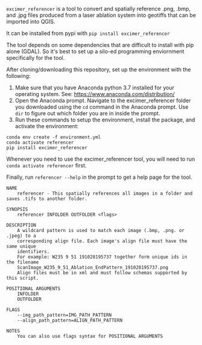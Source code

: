 `excimer_referencer` is a tool to convert and spatially reference .png, .bmp, and .jpg files produced from a laser ablation system into geotiffs that can be imported into QGIS.

It can be installed from pypi with `pip install excimer_referencer`

The tool depends on some dependencies that are difficult to install with pip alone (GDAL). So it's best to set up a silo-ed programming enviornment specifically for the tool.

After cloning/downloading this repository, set up the environment with the following:
1. Make sure that you have Anaconda python 3.7 installed for your operating system. See: https://www.anaconda.com/distribution/
2. Open the Anaconda prompt. Navigate to the excimer_referencer folder you downloaded using the `cd` command in the Anaconda prompt. Use `dir` to figure out which folder you are in inside the prompt.
3. Run these commands to setup the environment, install the package, and activate the environment: 

```
conda env create -f environment.yml
conda activate referencer
pip install excimer_referencer
```

Whenever you need to use the excimer_referencer tool, you will need to run `conda activate referencer` first.

Finally, run `referencer --help` in the prompt to get a help page for the tool.

```
NAME
    referencer - This spatially references all images in a folder and saves .tifs to another folder.

SYNOPSIS
    referencer INFOLDER OUTFOLDER <flags>

DESCRIPTION
    A wildcard pattern is used to match each image (.bmp, .png. or .jpeg) to a 
    corresponding align file. Each image's align file must have the same unique 
    identifiers.
    For example: W235 9 51 191028195737 together form unique ids in the filename
    ScanImage_W235_9_51_Ablation_EndPattern_191028195737.png
    Align files must be in xml and must follow schemas supported by this script.

POSITIONAL ARGUMENTS
    INFOLDER
    OUTFOLDER

FLAGS
    --img_path_pattern=IMG_PATH_PATTERN
    --align_path_pattern=ALIGN_PATH_PATTERN

NOTES
    You can also use flags syntax for POSITIONAL ARGUMENTS

``` 
